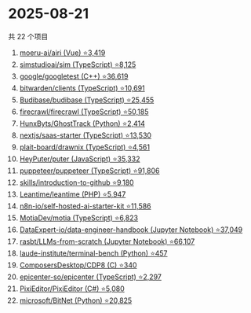 # 2025-08-21

共 22 个项目

<!-- BEGIN GITHUB -->
<!-- 最后更新时间 2025-08-21 23:10:15 +0800 -->
1. [moeru-ai/airi (Vue) ⭐3,419](https://github.com/moeru-ai/airi)
1. [simstudioai/sim (TypeScript) ⭐8,125](https://github.com/simstudioai/sim)
1. [google/googletest (C++) ⭐36,619](https://github.com/google/googletest)
1. [bitwarden/clients (TypeScript) ⭐10,691](https://github.com/bitwarden/clients)
1. [Budibase/budibase (TypeScript) ⭐25,455](https://github.com/Budibase/budibase)
1. [firecrawl/firecrawl (TypeScript) ⭐50,185](https://github.com/firecrawl/firecrawl)
1. [HunxByts/GhostTrack (Python) ⭐2,414](https://github.com/HunxByts/GhostTrack)
1. [nextjs/saas-starter (TypeScript) ⭐13,530](https://github.com/nextjs/saas-starter)
1. [plait-board/drawnix (TypeScript) ⭐4,561](https://github.com/plait-board/drawnix)
1. [HeyPuter/puter (JavaScript) ⭐35,332](https://github.com/HeyPuter/puter)
1. [puppeteer/puppeteer (TypeScript) ⭐91,806](https://github.com/puppeteer/puppeteer)
1. [skills/introduction-to-github ⭐9,180](https://github.com/skills/introduction-to-github)
1. [Leantime/leantime (PHP) ⭐5,947](https://github.com/Leantime/leantime)
1. [n8n-io/self-hosted-ai-starter-kit ⭐11,586](https://github.com/n8n-io/self-hosted-ai-starter-kit)
1. [MotiaDev/motia (TypeScript) ⭐6,823](https://github.com/MotiaDev/motia)
1. [DataExpert-io/data-engineer-handbook (Jupyter Notebook) ⭐37,049](https://github.com/DataExpert-io/data-engineer-handbook)
1. [rasbt/LLMs-from-scratch (Jupyter Notebook) ⭐66,107](https://github.com/rasbt/LLMs-from-scratch)
1. [laude-institute/terminal-bench (Python) ⭐457](https://github.com/laude-institute/terminal-bench)
1. [ComposersDesktop/CDP8 (C) ⭐340](https://github.com/ComposersDesktop/CDP8)
1. [epicenter-so/epicenter (TypeScript) ⭐2,297](https://github.com/epicenter-so/epicenter)
1. [PixiEditor/PixiEditor (C#) ⭐5,080](https://github.com/PixiEditor/PixiEditor)
1. [microsoft/BitNet (Python) ⭐20,825](https://github.com/microsoft/BitNet)
<!-- END GITHUB -->